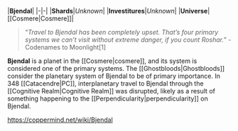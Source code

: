 |**Bjendal**|
|-|-|
|**Shards**|*Unknown*|
|**Investitures**|*Unknown*|
|**Universe**|[[Cosmere\|Cosmere]]|

>“*Travel to Bjendal has been completely upset. That’s four primary systems we can’t visit without extreme danger, if you count Roshar.*”
\-Codenames to Moonlight[1]


**Bjendal** is a planet in the [[Cosmere\|cosmere]], and its system is considered one of the primary systems.
The [[Ghostbloods\|Ghostbloods]] consider the planetary system of Bjendal to be of primary importance. In 348 [[Catacendre\|PC]], interplanetary travel to Bjendal through the [[Cognitive Realm\|Cognitive Realm]] was disrupted, likely as a result of something happening to the [[Perpendicularity\|perpendicularity]] on Bjendal.



https://coppermind.net/wiki/Bjendal